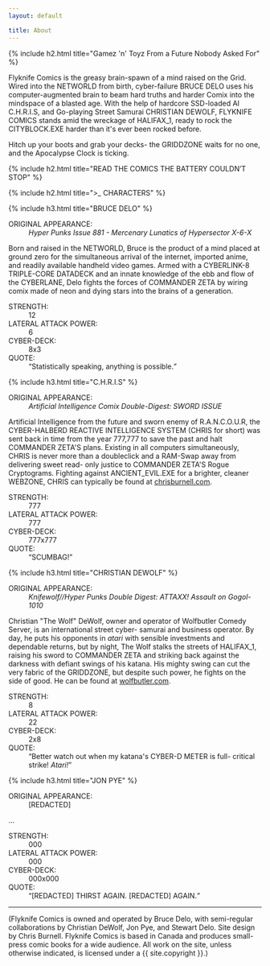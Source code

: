 ```yaml
---
layout: default

title: About
---
```


{% include h2.html title="Gamez 'n' Toyz From a Future Nobody Asked For" %}

Flyknife Comics is the greasy brain-spawn of a mind raised on the Grid. Wired into the NETWORLD from birth, cyber-failure
BRUCE DELO uses his computer-augmented brain to beam hard truths and harder Comix into the mindspace of a blasted age.
With the help of hardcore SSD-loaded AI C.H.R.I.S, and Go-playing Street Samurai CHRISTIAN DEWOLF, FLYKNIFE COMICS stands
amid the wreckage of HALIFAX_1, ready to rock the CITYBLOCK.EXE harder than it's ever been rocked before.

Hitch up your boots and grab your decks- the GRIDDZONE waits for no one, and the Apocalypse Clock is ticking.



{% include h2.html title="READ THE COMICS THE BATTERY COULDN’T STOP" %}

{% include h2.html title=">_ CHARACTERS" %}


{% include h3.html title="BRUCE DELO" %}

<dl class="about-details">
    <dt>ORIGINAL APPEARANCE:</dt>
    <dd><em>Hyper Punks Issue 881 - Mercenary Lunatics of Hypersector X-6-X</em></dd>
</dl>

Born and raised in the NETWORLD, Bruce is the product of a mind placed at ground zero for the simultaneous arrival of
the internet, imported anime, and readily available handheld video games. Armed with a CYBERLINK-8 TRIPLE-CORE DATADECK
and an innate knowledge of the ebb and flow of the CYBERLANE, Delo fights the forces of COMMANDER ZETA by wiring comix
made of neon and dying stars into the brains of a generation.

<dl class="about-details">
    <dt>STRENGTH:</dt>
    <dd>12</dd>
    <dt>LATERAL ATTACK POWER:</dt>
    <dd>6</dd>
    <dt>CYBER-DECK:</dt>
    <dd>8x3</dd>
    <dt>QUOTE:</dt>
    <dd><q>Statistically speaking, anything is possible.</q></dd>
</dl>


{% include h3.html title="C.H.R.I.S" %}

<dl class="about-details">
    <dt>ORIGINAL APPEARANCE:</dt>
    <dd><em>Artificial Intelligence Comix Double-Digest: SWORD ISSUE</em></dd>
</dl>

Artificial Intelligence from the future and sworn enemy of R.A.N.C.O.U.R, the CYBER-HALBERD REACTIVE INTELLIGENCE SYSTEM
(CHRIS for short) was sent back in time from the year 777,777 to save the past and halt COMMANDER ZETA'S plans. Existing
in all computers simultaneously, CHRIS is never more than a doubleclick and a RAM-Swap away from delivering sweet read-
only justice to COMMANDER ZETA'S Rogue Cryptograms. Fighting against ANCIENT_EVIL.EXE for a brighter, cleaner WEBZONE,
CHRIS can typically be found at [chrisburnell.com](https://chrisburnell.com).

<dl class="about-details">
    <dt>STRENGTH:</dt>
    <dd>777</dd>
    <dt>LATERAL ATTACK POWER:</dt>
    <dd>777</dd>
    <dt>CYBER-DECK:</dt>
    <dd>777x777</dd>
    <dt>QUOTE:</dt>
    <dd><q>SCUMBAG!</q></dd>
</dl>


{% include h3.html title="CHRISTIAN DEWOLF" %}

<dl class="about-details">
    <dt>ORIGINAL APPEARANCE:</dt>
    <dd><em>Knifewolf//Hyper Punks Double Digest: ATTAXX! Assault on Gogol-1010</em></dd>
</dl>

Christian "The Wolf" DeWolf, owner and operator of Wolfbutler Comedy Server, is an international street cyber-
samurai and business operator. By day, he puts his opponents in *atari* with sensible investments and dependable returns,
but by night, The Wolf stalks the streets of HALIFAX_1, raising his sword to COMMANDER ZETA and striking back against
the darkness with defiant swings of his katana. His mighty swing can cut the very fabric of the GRIDDZONE, but despite
such power, he fights on the side of good. He can be found at [wolfbutler.com](http://wolfbutler.com).

<dl class="about-details">
    <dt>STRENGTH:</dt>
    <dd>8</dd>
    <dt>LATERAL ATTACK POWER:</dt>
    <dd>22</dd>
    <dt>CYBER-DECK:</dt>
    <dd>2x8</dd>
    <dt>QUOTE:</dt>
    <dd><q>Better watch out when my katana's CYBER-D METER is full- critical strike! <em>Atari!</em></q></dd>
</dl>


{% include h3.html title="JON PYE" %}

<dl class="about-details">
    <dt>ORIGINAL APPEARANCE:</dt>
    <dd>[REDACTED]</dd>
</dl>

...

<dl class="about-details">
    <dt>STRENGTH:</dt>
    <dd>000</dd>
    <dt>LATERAL ATTACK POWER:</dt>
    <dd>000</dd>
    <dt>CYBER-DECK:</dt>
    <dd>000x000</dd>
    <dt>QUOTE:</dt>
    <dd><q>[REDACTED] THIRST AGAIN. [REDACTED] AGAIN.</q></dd>
</dl>


--------


(Flyknife Comics is owned and operated by Bruce Delo, with semi-regular collaborations by Christian DeWolf, Jon Pye, and Stewart Delo. Site design by Chris Burnell. Flyknife Comics is based in Canada and produces small-press comic books for a wide audience. All work on the site, unless otherwise indicated, is licensed under a {{ site.copyright }}.)
